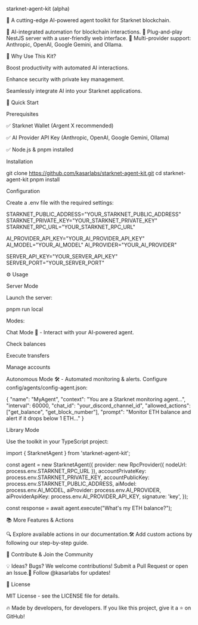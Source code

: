 starknet-agent-kit (alpha)

🚀 A cutting-edge AI-powered agent toolkit for Starknet blockchain.

🔹 AI-integrated automation for blockchain interactions.
🔹 Plug-and-play NestJS server with a user-friendly web interface.
🔹 Multi-provider support: Anthropic, OpenAI, Google Gemini, and Ollama.

🌟 Why Use This Kit?

Boost productivity with automated AI interactions.

Enhance security with private key management.

Seamlessly integrate AI into your Starknet applications.

🚀 Quick Start

Prerequisites

✅ Starknet Wallet (Argent X recommended)

✅ AI Provider API Key (Anthropic, OpenAI, Google Gemini, Ollama)

✅ Node.js & pnpm installed

Installation

git clone https://github.com/kasarlabs/starknet-agent-kit.git
cd starknet-agent-kit
pnpm install

Configuration

Create a .env file with the required settings:

STARKNET_PUBLIC_ADDRESS="YOUR_STARKNET_PUBLIC_ADDRESS"
STARKNET_PRIVATE_KEY="YOUR_STARKNET_PRIVATE_KEY"
STARKNET_RPC_URL="YOUR_STARKNET_RPC_URL"

AI_PROVIDER_API_KEY="YOUR_AI_PROVIDER_API_KEY"
AI_MODEL="YOUR_AI_MODEL"
AI_PROVIDER="YOUR_AI_PROVIDER"

SERVER_API_KEY="YOUR_SERVER_API_KEY"
SERVER_PORT="YOUR_SERVER_PORT"

⚙️ Usage

Server Mode

Launch the server:

pnpm run local

Modes:

Chat Mode 🤖 - Interact with your AI-powered agent.

Check balances

Execute transfers

Manage accounts

Autonomous Mode 🛠️ - Automated monitoring & alerts.
Configure config/agents/config-agent.json:

{
  "name": "MyAgent",
  "context": "You are a Starknet monitoring agent...",
  "interval": 60000,
  "chat_id": "your_discord_channel_id",
  "allowed_actions": ["get_balance", "get_block_number"],
  "prompt": "Monitor ETH balance and alert if it drops below 1 ETH..."
}

Library Mode

Use the toolkit in your TypeScript project:

import { StarknetAgent } from 'starknet-agent-kit';

const agent = new StarknetAgent({
  provider: new RpcProvider({ nodeUrl: process.env.STARKNET_RPC_URL }),
  accountPrivateKey: process.env.STARKNET_PRIVATE_KEY,
  accountPublicKey: process.env.STARKNET_PUBLIC_ADDRESS,
  aiModel: process.env.AI_MODEL,
  aiProvider: process.env.AI_PROVIDER,
  aiProviderApiKey: process.env.AI_PROVIDER_API_KEY,
  signature: 'key',
});

const response = await agent.execute("What's my ETH balance?");

📚 More Features & Actions

🔍 Explore available actions in our documentation.🛠️ Add custom actions by following our step-by-step guide.

👥 Contribute & Join the Community

💡 Ideas? Bugs? We welcome contributions! Submit a Pull Request or open an Issue.🚀 Follow @kasarlabs for updates!

📜 License

MIT License - see the LICENSE file for details.

🔥 Made by developers, for developers. If you like this project, give it a ⭐ on GitHub!

